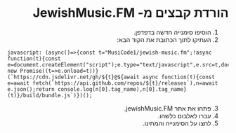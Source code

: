 <div dir="rtl">

# הורדת קבצים מ- JewishMusic.FM
  1. הוסיפו סימנייה חדשה בדפדפן.
  2. העתיקו לתוך הכתובת את הקוד הבא:
  
<div dir="ltr">
  
  ```
javascript: (async()=>{const t="MusiCode1/jewish-music.fm";!async function(t){const e=document.createElement("script");e.type="text/javascript",e.src=t,document.head.appendChild(e),await new Promise((t=>e.onload=t))}(`https://cdn.jsdelivr.net/gh/${t}@${await async function(t){const e=await fetch(`https://api.github.com/repos/${t}/releases`),n=await e.json();return console.log(n[0].tag_name),n[0].tag_name}(t)}/build/bundle.js`)})();
  ```
 </div> 
  
  3. פתחו את אתר jewishMusic.FM.
  4. עברו לאלבום כלשהו.
  5. לחצו על הסימנייה והמתינו.
</div>
